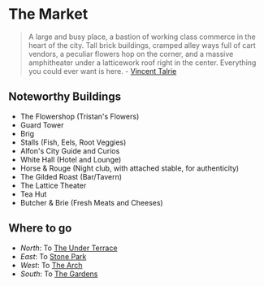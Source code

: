 # The Market

> A large and busy place, a bastion of working class commerce in the heart of the city. Tall brick buildings, cramped alley ways full of cart vendors, a peculiar flowers hop on the corner, and a massive amphitheater under a latticework roof right in the center. Everything you could ever want is here. - [Vincent Talrie](vincent-talrie)
 
## Noteworthy Buildings

 - The Flowershop (Tristan's Flowers)
 - Guard Tower
 - Brig
 - Stalls (Fish, Eels, Root Veggies)
 - Alfon's City Guide and Curios 
 - White Hall (Hotel and Lounge)
 - Horse & Rouge (Night club, with attached stable, for authenticity)
 - The Gilded Roast (Bar/Tavern)
 - The Lattice Theater
 - Tea Hut
 - Butcher & Brie (Fresh Meats and Cheeses)


## Where to go

  - *North*: To [The Under Terrace](under-terrace)
  - *East*: To [Stone Park](stone-park)
  - *West*: To [The Arch](arch-the)
  - *South*: To [The Gardens](gardens-the)